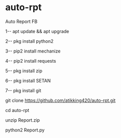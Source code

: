 # auto-rpt
Auto Report FB


1-- apt update && apt upgrade

2-- pkg install python2

3-- pip2 install mechanize 

4-- pip2 install requests

5-- pkg install zip

6-- pkg install SETAN

7-- pkg install git 

git clone https://github.com/atikking420/auto-rpt.git

cd auto-rpt


unzip Report.zip

python2 Report.py
